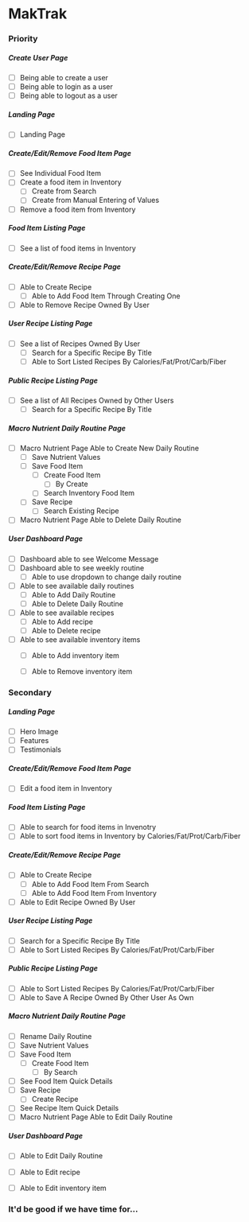 # MakTrak


### Priority
##### Create User Page
- [ ] Being able to create a user
- [ ] Being able to login as a user
- [ ] Being able to logout as a user
##### Landing Page
- [ ] Landing Page
##### Create/Edit/Remove Food Item Page
- [ ] See Individual Food Item
- [ ] Create a food item in Inventory
  - [ ] Create from Search
  - [ ] Create from Manual Entering of Values
- [ ] Remove a food item from Inventory
##### Food Item Listing Page
- [ ] See a list of food items in Inventory
##### Create/Edit/Remove Recipe Page
- [ ] Able to Create Recipe
  - [ ] Able to Add Food Item Through Creating One
- [ ] Able to Remove Recipe Owned By User
##### User Recipe Listing Page
- [ ] See a list of Recipes Owned By User
  - [ ] Search for a Specific Recipe By Title
  - [ ] Able to Sort Listed Recipes By Calories/Fat/Prot/Carb/Fiber
##### Public Recipe Listing Page
- [ ] See a list of All Recipes Owned by Other Users
  - [ ] Search for a Specific Recipe By Title
##### Macro Nutrient Daily Routine Page
- [ ] Macro Nutrient Page Able to Create New Daily Routine
  - [ ] Save Nutrient Values
  - [ ] Save Food Item
    - [ ] Create Food Item
      - [ ] By Create
    - [ ] Search Inventory Food Item
  - [ ] Save Recipe
    - [ ] Search Existing Recipe
- [ ] Macro Nutrient Page Able to Delete Daily Routine
##### User Dashboard Page
- [ ] Dashboard able to see Welcome Message
- [ ] Dashboard able to see weekly routine
  - [ ] Able to use dropdown to change daily routine
- [ ] Able to see available daily routines
  - [ ] Able to Add Daily Routine
  - [ ] Able to Delete Daily Routine
- [ ] Able to see available recipes
  - [ ] Able to Add recipe
  - [ ] Able to Delete recipe
- [ ] Able to see available inventory items
  - [ ] Able to Add inventory item
  - [ ] Able to Remove inventory item


### Secondary
##### Landing Page
- [ ] Hero Image
- [ ] Features
- [ ] Testimonials
##### Create/Edit/Remove Food Item Page
- [ ] Edit a food item in Inventory
##### Food Item Listing Page
- [ ] Able to search for food items in Invenotry
- [ ] Able to sort food items in Inventory by Calories/Fat/Prot/Carb/Fiber
##### Create/Edit/Remove Recipe Page
- [ ] Able to Create Recipe
  - [ ] Able to Add Food Item From Search
  - [ ] Able to Add Food Item From Inventory
- [ ] Able to Edit Recipe Owned By User
##### User Recipe Listing Page
- [ ] Search for a Specific Recipe By Title
- [ ] Able to Sort Listed Recipes By Calories/Fat/Prot/Carb/Fiber
##### Public Recipe Listing Page
- [ ] Able to Sort Listed Recipes By Calories/Fat/Prot/Carb/Fiber
- [ ] Able to Save A Recipe Owned By Other User As Own
##### Macro Nutrient Daily Routine Page
  - [ ] Rename Daily Routine
  - [ ] Save Nutrient Values
  - [ ] Save Food Item
    - [ ] Create Food Item
      - [ ] By Search
  - [ ] See Food Item Quick Details
  - [ ] Save Recipe
    - [ ] Create Recipe
  - [ ] See Recipe Item Quick Details
- [ ] Macro Nutrient Page Able to Edit Daily Routine
##### User Dashboard Page
  - [ ] Able to Edit Daily Routine
  - [ ] Able to Edit recipe
  - [ ] Able to Edit inventory item
  

### It'd be good if we have time for...
